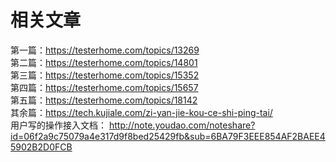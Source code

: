# 相关文章  
第一篇：https://testerhome.com/topics/13269  
第二篇：https://testerhome.com/topics/14801  
第三篇：https://testerhome.com/topics/15352  
第四篇：https://testerhome.com/topics/15657  
第五篇：https://testerhome.com/topics/18142  
其余篇：https://tech.kujiale.com/zi-yan-jie-kou-ce-shi-ping-tai/  
用户写的操作接入文档：
http://note.youdao.com/noteshare?id=06f2a9c75079a4e317d9f8bed25429fb&sub=6BA79F3EEE854AF2BAEE45902B2D0FCB  
